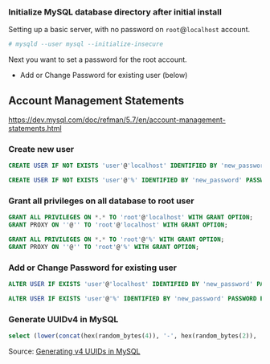 ### Initialize MySQL database directory after initial install

Setting up a basic server, with no password on `root`@`localhost` account.

```sh
# mysqld --user mysql --initialize-insecure
```
Next you want to set a password for the root account.
- Add or Change Password for existing user (below)

## Account Management Statements
https://dev.mysql.com/doc/refman/5.7/en/account-management-statements.html

### Create new user

```sql
CREATE USER IF NOT EXISTS 'user'@'localhost' IDENTIFIED BY 'new_password' PASSWORD EXPIRE never;

CREATE USER IF NOT EXISTS 'user'@'%' IDENTIFIED BY 'new_password' PASSWORD EXPIRE never;
```

### Grant all privileges on all database to root user

```sql
GRANT ALL PRIVILEGES ON *.* TO 'root'@'localhost' WITH GRANT OPTION;
GRANT PROXY ON ''@'' TO 'root'@'localhost' WITH GRANT OPTION;

GRANT ALL PRIVILEGES ON *.* TO 'root'@'%' WITH GRANT OPTION;
GRANT PROXY ON ''@'' TO 'root'@'%' WITH GRANT OPTION;
```

### Add or Change Password for existing user

```sql
ALTER USER IF EXISTS 'user'@'localhost' IDENTIFIED BY 'new_password' PASSWORD EXPIRE never;

ALTER USER IF EXISTS 'user'@'%' IDENTIFIED BY 'new_password' PASSWORD EXPIRE never;
```

### Generate UUIDv4 in MySQL

```sql
select (lower(concat(hex(random_bytes(4)), '-', hex(random_bytes(2)), '-4', substr(hex(random_bytes(2)), -3), '-', hex((ascii(random_bytes(1)) >> 6)+8), substr(hex(random_bytes(2)), -3), '-', hex(random_bytes(6)))));
```

Source: [Generating v4 UUIDs in MySQL](https://emmer.dev/blog/generating-v4-uuids-in-mysql/)

